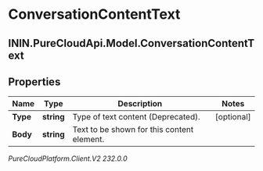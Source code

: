 # ConversationContentText

## ININ.PureCloudApi.Model.ConversationContentText

## Properties

|Name | Type | Description | Notes|
|------------ | ------------- | ------------- | -------------|
| **Type** | **string** | Type of text content (Deprecated). | [optional] |
| **Body** | **string** | Text to be shown for this content element. | |



_PureCloudPlatform.Client.V2 232.0.0_

